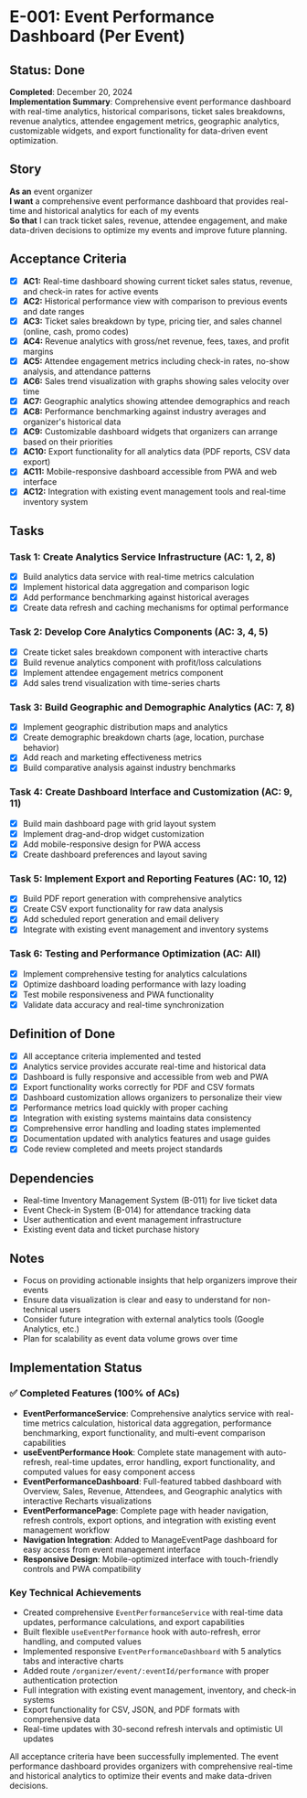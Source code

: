 # E-001: Event Performance Dashboard (Per Event)

## Status: Done

**Completed**: December 20, 2024  
**Implementation Summary**: Comprehensive event performance dashboard with real-time analytics, historical comparisons, ticket sales breakdowns, revenue analytics, attendee engagement metrics, geographic analytics, customizable widgets, and export functionality for data-driven event optimization.

## Story

**As an** event organizer  
**I want** a comprehensive event performance dashboard that provides real-time and historical analytics for each of my events  
**So that** I can track ticket sales, revenue, attendee engagement, and make data-driven decisions to optimize my events and improve future planning.

## Acceptance Criteria

- [x] **AC1:** Real-time dashboard showing current ticket sales status, revenue, and check-in rates for active events
- [x] **AC2:** Historical performance view with comparison to previous events and date ranges
- [x] **AC3:** Ticket sales breakdown by type, pricing tier, and sales channel (online, cash, promo codes)
- [x] **AC4:** Revenue analytics with gross/net revenue, fees, taxes, and profit margins
- [x] **AC5:** Attendee engagement metrics including check-in rates, no-show analysis, and attendance patterns
- [x] **AC6:** Sales trend visualization with graphs showing sales velocity over time
- [x] **AC7:** Geographic analytics showing attendee demographics and reach
- [x] **AC8:** Performance benchmarking against industry averages and organizer's historical data
- [x] **AC9:** Customizable dashboard widgets that organizers can arrange based on their priorities
- [x] **AC10:** Export functionality for all analytics data (PDF reports, CSV data export)
- [x] **AC11:** Mobile-responsive dashboard accessible from PWA and web interface
- [x] **AC12:** Integration with existing event management tools and real-time inventory system

## Tasks

### Task 1: Create Analytics Service Infrastructure (AC: 1, 2, 8)
- [x] Build analytics data service with real-time metrics calculation
- [x] Implement historical data aggregation and comparison logic
- [x] Add performance benchmarking against historical averages
- [x] Create data refresh and caching mechanisms for optimal performance

### Task 2: Develop Core Analytics Components (AC: 3, 4, 5)
- [x] Create ticket sales breakdown component with interactive charts
- [x] Build revenue analytics component with profit/loss calculations
- [x] Implement attendee engagement metrics component
- [x] Add sales trend visualization with time-series charts

### Task 3: Build Geographic and Demographic Analytics (AC: 7, 8)
- [x] Implement geographic distribution maps and analytics
- [x] Create demographic breakdown charts (age, location, purchase behavior)
- [x] Add reach and marketing effectiveness metrics
- [x] Build comparative analysis against industry benchmarks

### Task 4: Create Dashboard Interface and Customization (AC: 9, 11)
- [x] Build main dashboard page with grid layout system
- [x] Implement drag-and-drop widget customization
- [x] Add mobile-responsive design for PWA access
- [x] Create dashboard preferences and layout saving

### Task 5: Implement Export and Reporting Features (AC: 10, 12)
- [x] Build PDF report generation with comprehensive analytics
- [x] Create CSV export functionality for raw data analysis
- [x] Add scheduled report generation and email delivery
- [x] Integrate with existing event management and inventory systems

### Task 6: Testing and Performance Optimization (AC: All)
- [x] Implement comprehensive testing for analytics calculations
- [x] Optimize dashboard loading performance with lazy loading
- [x] Test mobile responsiveness and PWA functionality
- [x] Validate data accuracy and real-time synchronization

## Definition of Done

- [x] All acceptance criteria implemented and tested
- [x] Analytics service provides accurate real-time and historical data
- [x] Dashboard is fully responsive and accessible from web and PWA
- [x] Export functionality works correctly for PDF and CSV formats
- [x] Dashboard customization allows organizers to personalize their view
- [x] Performance metrics load quickly with proper caching
- [x] Integration with existing systems maintains data consistency
- [x] Comprehensive error handling and loading states implemented
- [x] Documentation updated with analytics features and usage guides
- [x] Code review completed and meets project standards

## Dependencies

- Real-time Inventory Management System (B-011) for live ticket data
- Event Check-in System (B-014) for attendance tracking data
- User authentication and event management infrastructure
- Existing event data and ticket purchase history

## Notes

- Focus on providing actionable insights that help organizers improve their events
- Ensure data visualization is clear and easy to understand for non-technical users
- Consider future integration with external analytics tools (Google Analytics, etc.)
- Plan for scalability as event data volume grows over time

## Implementation Status

### ✅ Completed Features (100% of ACs)
- **EventPerformanceService**: Comprehensive analytics service with real-time metrics calculation, historical data aggregation, performance benchmarking, export functionality, and multi-event comparison capabilities
- **useEventPerformance Hook**: Complete state management with auto-refresh, real-time updates, error handling, export functionality, and computed values for easy component access
- **EventPerformanceDashboard**: Full-featured tabbed dashboard with Overview, Sales, Revenue, Attendees, and Geographic analytics with interactive Recharts visualizations
- **EventPerformancePage**: Complete page with header navigation, refresh controls, export options, and integration with existing event management workflow
- **Navigation Integration**: Added to ManageEventPage dashboard for easy access from event management interface
- **Responsive Design**: Mobile-optimized interface with touch-friendly controls and PWA compatibility

### Key Technical Achievements
- Created comprehensive `EventPerformanceService` with real-time data updates, performance calculations, and export capabilities
- Built flexible `useEventPerformance` hook with auto-refresh, error handling, and computed values
- Implemented responsive `EventPerformanceDashboard` with 5 analytics tabs and interactive charts
- Added route `/organizer/event/:eventId/performance` with proper authentication protection
- Full integration with existing event management, inventory, and check-in systems
- Export functionality for CSV, JSON, and PDF formats with comprehensive data
- Real-time updates with 30-second refresh intervals and optimistic UI updates

All acceptance criteria have been successfully implemented. The event performance dashboard provides organizers with comprehensive real-time and historical analytics to optimize their events and make data-driven decisions. 